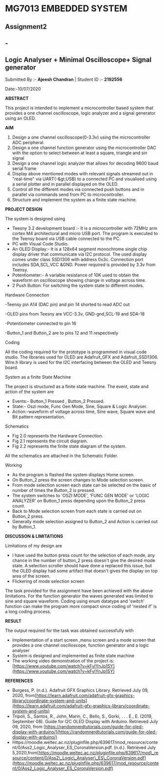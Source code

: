 # **MG7013 EMBEDDED SYSTEM**

## Assignment2

## -

##

## **Logic Analyser + Minimal Oscilloscope+ Signal generator**

Submitted By :- **Ajeesh Chandran** | Student ID :- **2192556**

Date:-10/07/2020

**ABSTRACT**

This project is intended to implement a microcontroller based system that provides a one channel oscilloscope, logic analyzer and a signal generator using an OLED.

**AIM**

1. Design a one channel oscilloscope(0-3.3v) using the microcontroller ADC peripheral.
2. Design a one channel function generator using the microcontroller DAC with the option to select between at least a square, triangle and sin signal
3. Design a one channel logic analyzer that allows for decoding 9600 baud serial frame
4. Display above mentioned modes with relevant signals streamed out in &quot;real-time&quot; via UART(-\&gt;USB) to a connected PC and visualised using a serial plotter and in parallel displayed on the OLED.
5. Control all the different modes via connected push buttons and in parallel via commands send from PC to microcontroller.
6. Structure and implement the system as a finite state machine.

**PROJECT DESIGN**

The system is designed using

- Teesny 3.2 development board :- It is a microcontroller with 72MHz arm cortex M4 architectural and micro USB port. The program is executed to the Teensy board via USB cable connected to the PC.
- PC with Visual Code Studio.
- An OLED Display:- It is a 128x64 segment monochrome single chip display driver that communicate via I2C protocol. The used display comes under class SSD1306 with address 0x3c. Connection port includes SDA,SCL,VCC &amp;GND. Power required is provided by 3.3v from Teensy.
- Potentiometer:- A variable resistance of 10K used to obtain the waveform on oscilloscope showing change in voltage across time.
- 2 Push Button: For switching the system state to different modes.

Hardware Connection

-Teensy pin A14 (DAC pin) and pin 14 shorted to read ADC out

-OLED pins from Teesny are VCC-3.3v, GND-gnd,SCL-19 and SDA-18

-Potentiometer connected to pin 16

-Button\_1 and Button\_2 are to pins 12 and 11 respectively

Coding

All the coding required for the prototype is programmed in visual code studio. The libraries used for OLED are Adafruit\_GFX and Adafruit\_SSD1306. Wire.h library is used for the I2C interfacing between the OLED and Teesny board.

System as a finite State Machine

The project is structured as a finite state machine. The event, state and action of the system are

- Events:- Button\_1 Pressed , Button\_2 Pressed.
- State:- Oszi mode, Func Gen Mode, Sine, Square &amp; Logic Analyser.
- Action:-waveform of voltage across time, Sine wave, Square wave and Bit pattern representation.

Schematics

- Fig 2.0 represents the Hardware Connection.
- Fig 2.1 represents the circuit diagram.
- Fig 2.2 represents the finite state diagram of the system.

All the schematics are attached in the Schematic Folder.

Working

- As the program is flashed the system displays Home screen.
- On Button\_2 press the screen changes to Mode selection screen.
- From mode selection screen each state can be selected on the basic of number of times the Button\_2 is pressed.
- The system switches to &#39;OSZI MODE&#39;, &#39;FUNC GEN MODE&#39; or &#39;LOGIC ANALYZER&#39; on Button\_1 press depending upon the Button\_2 press count.
- Back to Mode selection screen from each state is carried out on Button\_2 press.
- Generally mode selection assigned to Button\_2 and Action is carried out by Button\_1.

**DISCUSSON &amp; LIMITATIONS**

Limitations of my design are

- I have used the button press count for the selection of each mode, any chance in the number of button\_2 press doesn&#39;t give the desired mode state. A selection scroller should have done a replaced this issue, but the OLED display had some artifact that doesn&#39;t gives the display on top area of the screen.
- Flickering of mode selection screen

The task provided for the assignment have been achieved with the above limitations. For the function generator the waves generated was limited to sine and square waveform. Coding using enum datatype and &#39;switch&#39; function can make the program more compact since coding of &#39;nested if&#39; is a long coding process.

**RESULT**

The output required for the task was obtained successfully with

- Implementation of a start screen ,menu screen and a mode screen that provides a one channel oscilloscope, function generator and a logic analyser
- System is designed and implemented as finite state machine
- The working video demonstration of the project is: [https://www.youtube.com/watch?v=kFvIYnJp1SY](https://www.youtube.com/watch?v=kFvIYnJp1SY)

**REFERENCES**

- Burgess, P. (n.d.). Adafruit GFX Graphics Library. Retrieved July 09, 2020, from[https://learn.adafruit.com/adafruit-gfx-graphics-library/coordinate-system-and-units](https://learn.adafruit.com/adafruit-gfx-graphics-library/coordinate-system-and-units)
- Tripoli, S., Santos, R., John, Marin, C., Bello, S., Gorki, . . . E., E. (2019, September 08). Guide for I2C OLED Display with Arduino. Retrieved July 09, 2020, from [https://randomnerdtutorials.com/guide-for-oled-display-with-arduino/](https://randomnerdtutorials.com/guide-for-oled-display-with-arduino/)
- Https://moodle.weltec.ac.nz/pluginfile.php/639617/mod\_resource/content/0/Ass2\_Logic\_Analyser\_ES\_CoronaVersion.pdf. (n.d.). Retrieved July 5,2020,from[https://moodle.weltec.ac.nz/pluginfile.php/639617/mod\_resource/content/0/Ass2\_Logic\_Analyser\_ES\_CoronaVersion.pdf](https://moodle.weltec.ac.nz/pluginfile.php/639617/mod_resource/content/0/Ass2_Logic_Analyser_ES_CoronaVersion.pdf)